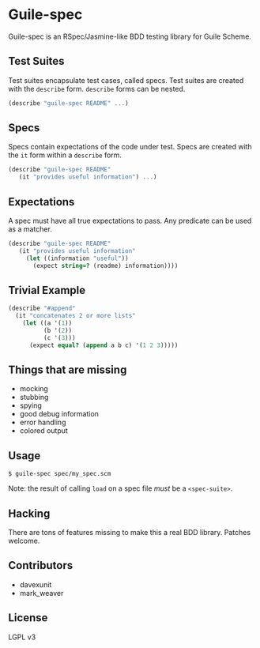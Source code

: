 Guile-spec
==========

Guile-spec is an RSpec/Jasmine-like BDD testing library for Guile Scheme.

Test Suites
-----------
Test suites encapsulate test cases, called specs. Test suites are
created with the `describe` form. `describe` forms can be nested.

```scheme
(describe "guile-spec README" ...)
```

Specs
-----
Specs contain expectations of the code under test. Specs are created
with the `it` form within a `describe` form.

```scheme
(describe "guile-spec README"
   (it "provides useful information") ...)
```

Expectations
------------
A spec must have all true expectations to pass. Any predicate can be
used as a matcher.

```scheme
(describe "guile-spec README"
   (it "provides useful information"
     (let ((information "useful"))
       (expect string=? (readme) information))))
```

Trivial Example
---------------
```scheme
(describe "#append"
  (it "concatenates 2 or more lists"
    (let ((a '(1))
          (b '(2))
          (c '(3)))
      (expect equal? (append a b c) '(1 2 3)))))
```

Things that are missing
-----------------------
* mocking
* stubbing
* spying
* good debug information
* error handling
* colored output

Usage
-----
```
$ guile-spec spec/my_spec.scm
```

Note: the result of calling `load` on a spec file *must* be a `<spec-suite>`.

Hacking
-------
There are tons of features missing to make this a real BDD
library. Patches welcome.

Contributors
------------
* davexunit
* mark_weaver

License
-------
LGPL v3
